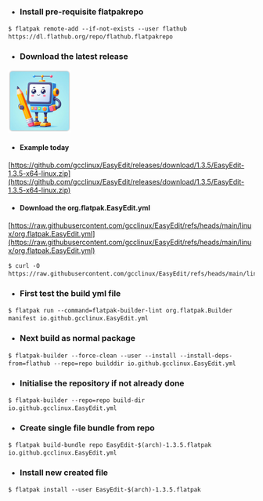 - ### Install pre-requisite flatpakrepo
```
$ flatpak remote-add --if-not-exists --user flathub https://dl.flathub.org/repo/flathub.flatpakrepo
```

- ### Download the latest release
[![GitHub Project](https://raw.githubusercontent.com/gcclinux/EasyEdit/refs/heads/main/public/easyedit128.png "EasyEdit")](https://github.com/gcclinux/EasyEdit/releases)

- #### Example today
[https://github.com/gcclinux/EasyEdit/releases/download/1.3.5/EasyEdit-1.3.5-x64-linux.zip](https://github.com/gcclinux/EasyEdit/releases/download/1.3.5/EasyEdit-1.3.5-x64-linux.zip)

   
- #### Download the org.flatpak.EasyEdit.yml
[https://raw.githubusercontent.com/gcclinux/EasyEdit/refs/heads/main/linux/org.flatpak.EasyEdit.yml](https://raw.githubusercontent.com/gcclinux/EasyEdit/refs/heads/main/linux/org.flatpak.EasyEdit.yml)      
   
```
$ curl -O https://raw.githubusercontent.com/gcclinux/EasyEdit/refs/heads/main/linux/org.flatpak.EasyEdit.yml
```  

- ### First test the build yml file
```
$ flatpak run --command=flatpak-builder-lint org.flatpak.Builder manifest io.github.gcclinux.EasyEdit.yml
```
- ### Next build as normal package
```
$ flatpak-builder --force-clean --user --install --install-deps-from=flathub --repo=repo builddir io.github.gcclinux.EasyEdit.yml
```
- ### Initialise the repository if not already done
```
$ flatpak-builder --repo=repo build-dir io.github.gcclinux.EasyEdit.yml
```

- ### Create single file bundle from repo
```
$ flatpak build-bundle repo EasyEdit-$(arch)-1.3.5.flatpak io.github.gcclinux.EasyEdit.yml
```

- ### Install new created file
```
$ flatpak install --user EasyEdit-$(arch)-1.3.5.flatpak
```